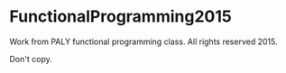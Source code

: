 # FunctionalProgramming2015
Work from PALY functional programming class.  All rights reserved 2015.

Don't copy.
